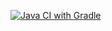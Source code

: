 [![Java CI with Gradle](https://github.com/nataliaK-QA/WEB_new/actions/workflows/gradle.yml/badge.svg)](https://github.com/nataliaK-QA/WEB_new/actions/workflows/gradle.yml)
